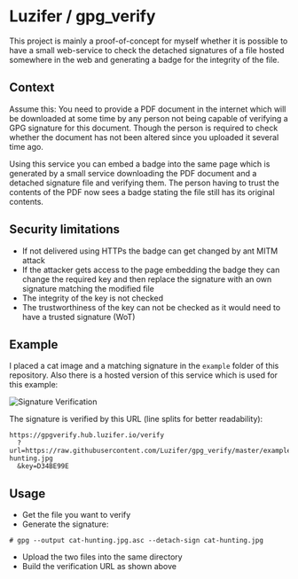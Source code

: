 # Luzifer / gpg\_verify

This project is mainly a proof-of-concept for myself whether it is possible to have a small web-service to check the detached signatures of a file hosted somewhere in the web and generating a badge for the integrity of the file.

## Context

Assume this: You need to provide a PDF document in the internet which will be downloaded at some time by any person not being capable of verifying a GPG signature for this document. Though the person is required to check whether the document has not been altered since you uploaded it several time ago.

Using this service you can embed a badge into the same page which is generated by a small service downloading the PDF document and a detached signature file and verifying them. The person having to trust the contents of the PDF now sees a badge stating the file still has its original contents.

## Security limitations

- If not delivered using HTTPs the badge can get changed by ant MITM attack
- If the attacker gets access to the page embedding the badge they can change the required key and then replace the signature with an own signature matching the modified file
- The integrity of the key is not checked
- The trustworthiness of the key can not be checked as it would need to have a trusted signature (WoT)

## Example

I placed a cat image and a matching signature in the `example` folder of this repository. Also there is a hosted version of this service which is used for this example:

![Signature Verification](https://gpgverify.hub.luzifer.io/verify?url=https://raw.githubusercontent.com/Luzifer/gpg_verify/master/example/cat-hunting.jpg&key=D34BE99E)

The signature is verified by this URL (line splits for better readability):

```
https://gpgverify.hub.luzifer.io/verify
  ?url=https://raw.githubusercontent.com/Luzifer/gpg_verify/master/example/cat-hunting.jpg
  &key=D34BE99E
```

## Usage

- Get the file you want to verify
- Generate the signature:  
```
# gpg --output cat-hunting.jpg.asc --detach-sign cat-hunting.jpg
```
- Upload the two files into the same directory
- Build the verification URL as shown above
